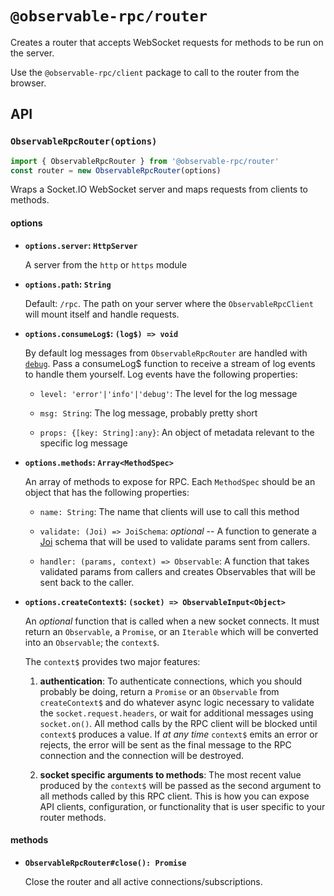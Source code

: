 # `@observable-rpc/router`

Creates a router that accepts WebSocket requests for methods to be run on the server.

Use the `@observable-rpc/client` package to call to the router from the browser.

## API

### `ObservableRpcRouter(options)`

```js
import { ObservableRpcRouter } from '@observable-rpc/router'
const router = new ObservableRpcRouter(options)
```

Wraps a Socket.IO WebSocket server and maps requests from clients to methods.

#### options
- **`options.server`: `HttpServer`**

  A server from the `http` or `https` module

- **`options.path`: `String`**

  Default: `/rpc`. The path on your server where the `ObservableRpcClient` will mount itself and handle requests.

- **`options.consumeLog$`: `(log$) => void`**

  By default log messages from `ObservableRpcRouter` are handled with [`debug`](https://www.npmjs.com/package/debug). Pass a consumeLog$ function to receive a stream of log events to handle them yourself. Log events have the following properties:

  - `level: 'error'|'info'|'debug'`: The level for the log message

  - `msg: String`: The log message, probably pretty short

  - `props: {[key: String]:any}`: An object of metadata relevant to the specific log message

- **`options.methods`: `Array<MethodSpec>`**

  An array of methods to expose for RPC. Each `MethodSpec` should be an object that has the following properties:

  - `name: String`: The name that clients will use to call this method

  - `validate: (Joi) => JoiSchema`: *optional* -- A function to generate a [Joi](https://github.com/hapijs/joi) schema that will be used to validate params sent from callers.

  - `handler: (params, context) => Observable`: A function that takes validated params from callers and creates Observables that will be sent back to the caller.

- **`options.createContext$`: `(socket) => ObservableInput<Object>`**

  An *optional* function that is called when a new socket connects. It must return an `Observable`, a `Promise`, or an `Iterable` which will be converted into an `Observable`; the `context$`.

  The `context$` provides two major features:

    1. **authentication**: To authenticate connections, which you should probably be doing, return a `Promise` or an `Observable` from `createContext$` and do whatever async logic necessary to validate the `socket.request.headers`, or wait for additional messages using `socket.on()`. All method calls by the RPC client will be blocked until `context$` produces a value. If *at any time* `context$` emits an error or rejects, the error will be sent as the final message to the RPC connection and the connection will be destroyed.

    1. **socket specific arguments to methods**: The most recent value produced by the `context$` will be passed as the second argument to all methods called by this RPC client. This is how you can expose API clients, configuration, or functionality that is user specific to your router methods.

#### methods

- **`ObservableRpcRouter#close(): Promise`**

  Close the router and all active connections/subscriptions.
